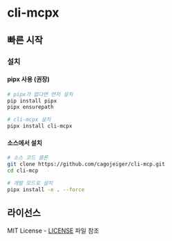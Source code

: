 # cli-mcpx

## 빠른 시작

### 설치

#### pipx 사용 (권장)

```bash
# pipx가 없다면 먼저 설치
pip install pipx
pipx ensurepath

# cli-mcpx 설치
pipx install cli-mcpx
```

#### 소스에서 설치

```bash
# 소스 코드 클론
git clone https://github.com/cagojeiger/cli-mcp.git
cd cli-mcp

# 개발 모드로 설치
pipx install -e . --force
```

## 라이선스

MIT License - [LICENSE](LICENSE) 파일 참조
